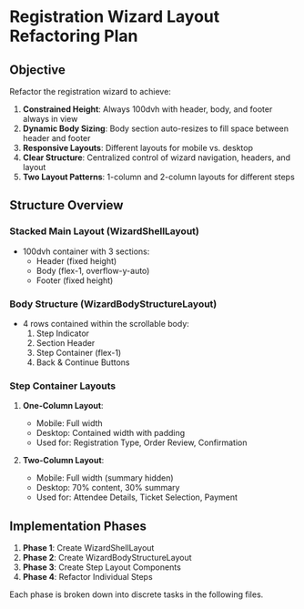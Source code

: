 # Registration Wizard Layout Refactoring Plan

## Objective
Refactor the registration wizard to achieve:
1. **Constrained Height**: Always 100dvh with header, body, and footer always in view
2. **Dynamic Body Sizing**: Body section auto-resizes to fill space between header and footer
3. **Responsive Layouts**: Different layouts for mobile vs. desktop
4. **Clear Structure**: Centralized control of wizard navigation, headers, and layout
5. **Two Layout Patterns**: 1-column and 2-column layouts for different steps

## Structure Overview

### Stacked Main Layout (WizardShellLayout)
- 100dvh container with 3 sections:
  - Header (fixed height)
  - Body (flex-1, overflow-y-auto)
  - Footer (fixed height)

### Body Structure (WizardBodyStructureLayout)
- 4 rows contained within the scrollable body:
  1. Step Indicator
  2. Section Header
  3. Step Container (flex-1)
  4. Back & Continue Buttons

### Step Container Layouts
1. **One-Column Layout**:
   - Mobile: Full width
   - Desktop: Contained width with padding
   - Used for: Registration Type, Order Review, Confirmation

2. **Two-Column Layout**:
   - Mobile: Full width (summary hidden)
   - Desktop: 70% content, 30% summary
   - Used for: Attendee Details, Ticket Selection, Payment

## Implementation Phases
1. **Phase 1**: Create WizardShellLayout
2. **Phase 2**: Create WizardBodyStructureLayout
3. **Phase 3**: Create Step Layout Components
4. **Phase 4**: Refactor Individual Steps

Each phase is broken down into discrete tasks in the following files. 